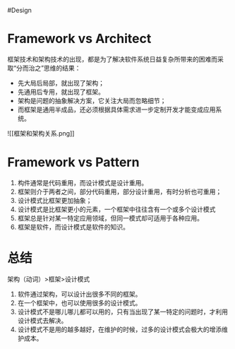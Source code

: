 #Design 
# Framework vs Architect
框架技术和架构技术的出现，都是为了解决软件系统日益复杂所带来的困难而采取“分而治之”思维的结果：
- 先大局后局部，就出现了架构；
- 先通用后专用，就出现了框架。
- 架构是问题的抽象解决方案，它关注大局而忽略细节；
- 而框架是通用半成品，还必须根据具体需求进一步定制开发才能变成应用系统。

![[框架和架构关系.png]]

# Framework vs Pattern
1. 构件通常是代码重用，而设计模式是设计重用。
2. 框架则介于两者之间，部分代码重用，部分设计重用，有时分析也可重用；
3. 设计模式比框架更加抽象；
4. 设计模式是比框架更小的元素，一个框架中往往含有一个或多个设计模式
5. 框架总是针对某一特定应用领域，但同一模式却可适用于各种应用。
6. 框架是软件，而设计模式是软件的知识。

# 总结
架构（动词）>框架>设计模式

1. 软件通过架构，可以设计出很多不同的框架。
2. 在一个框架中，也可以使用很多的设计模式。
3. 设计模式不是哪儿哪儿都可以用的，只有当出现了某一特定的问题时，才利用设计模式去解决。
4. 设计模式不是用的越多越好，在维护的时候，过多的设计模式会极大的增添维护成本。


